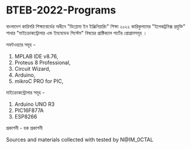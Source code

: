 # BTEB-2022-Programs
বাংলাদেশ কারিগরি শিক্ষাবোর্ডের অধীনে "ডিপ্লোমা ইন ইঞ্জিনিয়ারিং" শিক্ষা ২০২২ কারিকুলামের "ইলেকট্রনিক্স প্রযুক্তি" শাখার "মাইক্রোকন্ট্রোলার এন্ড ইমবেডেড সিস্টেম" বিষয়ের প্রাক্টিক্যাল পার্টের প্রোগ্রামসমূহ । 

সফটওয়্যার সমূহ -
   1. MPLAB IDE v8.76,
   2. Proteus 8 Professional,
   3. Circuit Wizard,
   4. Arduino,
   5. mikroC PRO for PIC,

মাইক্রোকন্ট্রোলার সমূহ - 
  1. Arduino UNO R3
  2. PIC16F877A
  3. ESP8266

প্রকাশনী - হক প্রকাশনী 

Sources and materials collected with tested by N@IM_0CTAL 
